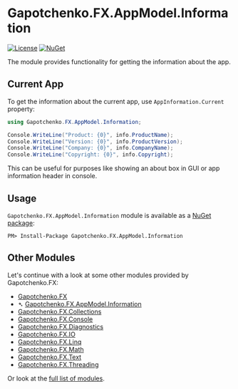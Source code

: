 ﻿# Gapotchenko.FX.AppModel.Information

[![License](https://img.shields.io/badge/license-MIT-green.svg)](../../LICENSE)
[![NuGet](https://img.shields.io/nuget/v/Gapotchenko.FX.AppModel.Information.svg)](https://www.nuget.org/packages/Gapotchenko.FX.AppModel.Information)

The module provides functionality for getting the information about the app.

## Current App

To get the information about the current app, use `AppInformation.Current` property:

```csharp
using Gapotchenko.FX.AppModel.Information;

Console.WriteLine("Product: {0}", info.ProductName);
Console.WriteLine("Version: {0}", info.ProductVersion);
Console.WriteLine("Company: {0}", info.CompanyName);
Console.WriteLine("Copyright: {0}", info.Copyright);
```

This can be useful for purposes like showing an about box in GUI or app information header in console.

## Usage

`Gapotchenko.FX.AppModel.Information` module is available as a [NuGet package](https://nuget.org/packages/Gapotchenko.FX.AppModel.Information):

```
PM> Install-Package Gapotchenko.FX.AppModel.Information
```

## Other Modules

Let's continue with a look at some other modules provided by Gapotchenko.FX:

- [Gapotchenko.FX](../Gapotchenko.FX)
- &#x27B4; [Gapotchenko.FX.AppModel.Information](../Gapotchenko.FX.AppModel.Information)
- [Gapotchenko.FX.Collections](../Gapotchenko.FX.Collections)
- [Gapotchenko.FX.Console](../Gapotchenko.FX.Console)
- [Gapotchenko.FX.Diagnostics](../Gapotchenko.FX.Diagnostics.CommandLine)
- [Gapotchenko.FX.IO](../Gapotchenko.FX.IO)
- [Gapotchenko.FX.Linq](../Gapotchenko.FX.Linq)
- [Gapotchenko.FX.Math](../Gapotchenko.FX.Math)
- [Gapotchenko.FX.Text](../Gapotchenko.FX.Text)
- [Gapotchenko.FX.Threading](../Gapotchenko.FX.Threading)

Or look at the [full list of modules](..#available-modules).
